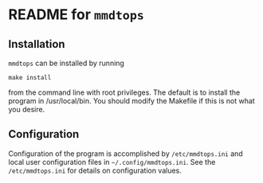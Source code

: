 # README for `mmdtops`


## Installation

`mmdtops` can be installed by running

	make install

from the command line with root privileges.  The default is to install
the program in /usr/local/bin.  You should modify the Makefile if this
is not what you desire.


## Configuration

Configuration of the program is accomplished by `/etc/mmdtops.ini` and
local user configuration files in `~/.config/mmdtops.ini`.  See the
`/etc/mmdtops.ini` for details on configuration values.
